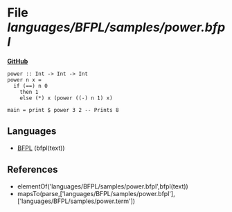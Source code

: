 # File _languages/BFPL/samples/power.bfpl_
**[GitHub](https://github.com/softlang/yas/blob/master/languages/BFPL/samples/power.bfpl)**
```
power :: Int -> Int -> Int
power n x =
  if (==) n 0
    then 1
    else (*) x (power ((-) n 1) x)

main = print $ power 3 2 -- Prints 8
```

## Languages
* [BFPL](../languages/BFPL.md) (bfpl(text))

## References
* elementOf('languages/BFPL/samples/power.bfpl',bfpl(text))
* mapsTo(parse,['languages/BFPL/samples/power.bfpl'],['languages/BFPL/samples/power.term'])
